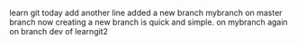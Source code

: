 learn git
today
add another line
added a new branch mybranch
on master branch now
creating a new branch is quick and simple.
on mybranch again
on branch dev of learngit2
